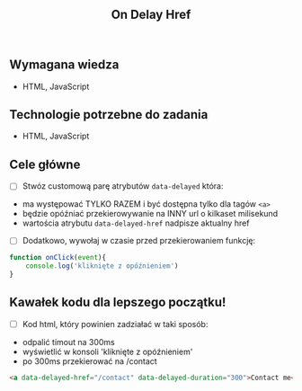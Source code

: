 <h2 align="center">On Delay Href</h2>

<br>

## Wymagana wiedza

- HTML, JavaScript


## Technologie potrzebne do zadania

- HTML, JavaScript

## Cele główne

* [ ] Stwóz customową parę atrybutów `data-delayed` która:
- ma występować TYLKO RAZEM i być dostępna tylko dla tagów `<a>`
- będzie opóźniać przekierowywanie na INNY url o kilkaset milisekund
- wartościa atrybutu `data-delayed-href` nadpisze aktualny href

* [ ] Dodatkowo, wywołaj w czasie przed przekierowaniem funkcję:
```javascript
function onClick(event){
    console.log('kliknięte z opóźnieniem')
}
```

## Kawałek kodu dla lepszego początku!

* [ ] Kod html, który powinien zadziałać w taki sposób:
- odpalić timout na 300ms
- wyświetlić w konsoli 'kliknięte z opóźnieniem' 
- po 300ms przekierować na /contact
```html
<a data-delayed-href="/contact" data-delayed-duration="300">Contact me</a>
```
